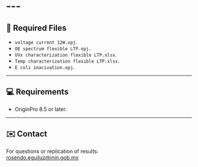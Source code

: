 # ---

## 📂 Required Files

- `voltage current 12W.opj`.
- `OE spectrum flexible LTP.opj`.
- `UVx characterization flexible LTP.xlsx`.
- `Temp characterization flexible LTP.xlsx`.
- `E coli inacivation.opj`.

---

## 💻 Requirements

- OriginPro 8.5 or later.


---

## ✉️ Contact

For questions or replication of results:  
rosendo.eguiluz@inin.gob.mx
